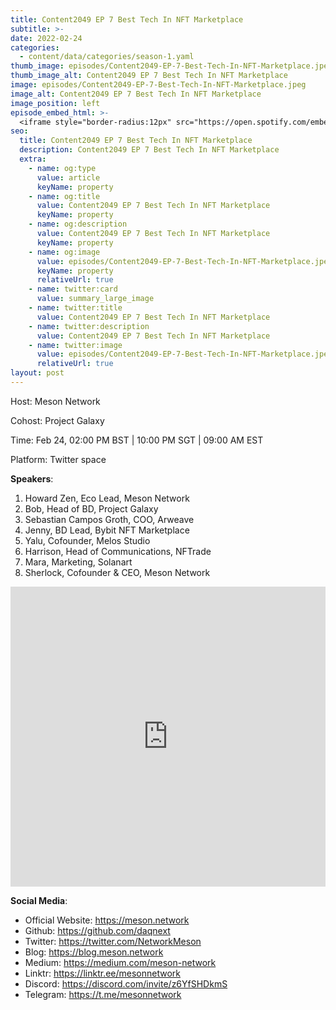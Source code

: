 ```yaml
---
title: Content2049 EP 7 Best Tech In NFT Marketplace
subtitle: >-
date: 2022-02-24
categories:
  - content/data/categories/season-1.yaml
thumb_image: episodes/Content2049-EP-7-Best-Tech-In-NFT-Marketplace.jpeg
thumb_image_alt: Content2049 EP 7 Best Tech In NFT Marketplace
image: episodes/Content2049-EP-7-Best-Tech-In-NFT-Marketplace.jpeg
image_alt: Content2049 EP 7 Best Tech In NFT Marketplace
image_position: left
episode_embed_html: >-
  <iframe style="border-radius:12px" src="https://open.spotify.com/embed/episode/07fzDqbCFDuAaV5apzFVCQ?utm_source=generator" width="100%" height="152" frameBorder="0" allowfullscreen="" allow="autoplay; clipboard-write; encrypted-media; fullscreen; picture-in-picture"></iframe>
seo:
  title: Content2049 EP 7 Best Tech In NFT Marketplace
  description: Content2049 EP 7 Best Tech In NFT Marketplace
  extra:
    - name: og:type
      value: article
      keyName: property
    - name: og:title
      value: Content2049 EP 7 Best Tech In NFT Marketplace
      keyName: property
    - name: og:description
      value: Content2049 EP 7 Best Tech In NFT Marketplace
      keyName: property
    - name: og:image
      value: episodes/Content2049-EP-7-Best-Tech-In-NFT-Marketplace.jpeg
      keyName: property
      relativeUrl: true
    - name: twitter:card
      value: summary_large_image
    - name: twitter:title
      value: Content2049 EP 7 Best Tech In NFT Marketplace
    - name: twitter:description
      value: Content2049 EP 7 Best Tech In NFT Marketplace
    - name: twitter:image
      value: episodes/Content2049-EP-7-Best-Tech-In-NFT-Marketplace.jpeg
      relativeUrl: true
layout: post
---
```


Host: Meson Network

Cohost: Project Galaxy

Time: Feb 24, 02:00 PM BST | 10:00 PM SGT | 09:00 AM EST

Platform: Twitter space

**Speakers**:

1. Howard Zen, Eco Lead, Meson Network
2. Bob, Head of BD, Project Galaxy
3. Sebastian Campos Groth, COO, Arweave
4. Jenny, BD Lead, Bybit NFT Marketplace
5. Yalu, Cofounder, Melos Studio
6. Harrison, Head of Communications, NFTrade
7. Mara, Marketing, Solanart
8. Sherlock, Cofounder & CEO, Meson Network

<iframe width="100%" height="480" src="https://www.youtube.com/embed/BhjLjtQ3O-A" title="YouTube video player" frameborder="0" allow="accelerometer; autoplay; clipboard-write; encrypted-media; gyroscope; picture-in-picture" allowfullscreen></iframe>

**Social Media**:

- Official Website: https://meson.network
- Github: https://github.com/daqnext
- Twitter: https://twitter.com/NetworkMeson
- Blog: https://blog.meson.network
- Medium: https://medium.com/meson-network
- Linktr: https://linktr.ee/mesonnetwork
- Discord: https://discord.com/invite/z6YfSHDkmS
- Telegram: https://t.me/mesonnetwork